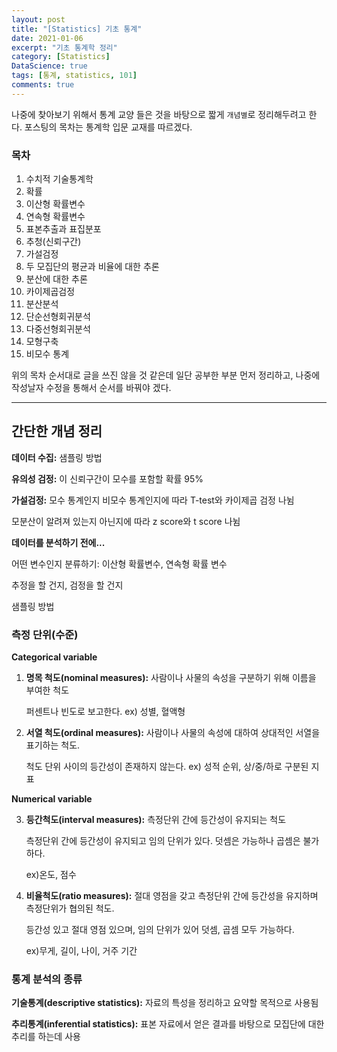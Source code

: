 ```yaml
---
layout: post
title: "[Statistics] 기초 통계"
date: 2021-01-06
excerpt: "기초 통계학 정리"
category: [Statistics]
DataScience: true
tags: [통계, statistics, 101]
comments: true
---
```


나중에 찾아보기 위해서 통계 교양 들은 것을 바탕으로 짧게 `개념별`로 정리해두려고 한다.
포스팅의 목차는 통계학 입문 교재를 따르겠다.

### 목차
1. 수치적 기술통계학
2. 확률
3. 이산형 확률변수
4. 연속형 확률변수
5. 표본추출과 표집분포
6. 추청(신뢰구간)
7. 가설검정
8. 두 모집단의 평균과 비율에 대한 추론
9. 분산에 대한 추론
10. 카이제곱검정
11. 분산분석
12. 단순선형회귀분석
13. 다중선형회귀분석
14. 모형구축
15. 비모수 통계



위의 목차 순서대로 글을 쓰진 않을 것 같은데 일단 공부한 부분 먼저 정리하고, 나중에 작성날자 수정을 통해서 순서를 바꿔야 겠다.

---



## 간단한 개념 정리

**데이터 수집:** 샘플링 방법 

**유의성 검정:** 이 신뢰구간이 모수를 포함할 확률 95%

**가설검정:** 모수 통계인지 비모수 통계인지에 따라 T-test와 카이제곱 검정 나뉨

모분산이 알려져 있는지 아닌지에 따라 z score와 t score 나뉨



**데이터를 분석하기 전에...**

어떤 변수인지 분류하기: 이산형 확률변수, 연속형 확률 변수

추정을 할 건지, 검정을 할 건지

샘플링 방법



### 측정 단위(수준)

**Categorical variable**

1. **명목 척도(nominal measures):** 사람이나 사물의 속성을 구분하기 위해 이름을 부여한 척도

   퍼센트나 빈도로 보고한다. ex) 성별, 혈액형

2. **서열 척도(ordinal measures):** 사람이나 사물의 속성에 대하여 상대적인 서열을 표기하는 척도. 

   척도 단위 사이의 등간성이 존재하지 않는다. ex) 성적 순위, 상/중/하로 구분된 지표

**Numerical variable**

3. **등간척도(interval measures):** 측정단위 간에 등간성이 유지되는 척도

   측정단위 간에 등간성이 유지되고 임의 단위가 있다. 덧셈은 가능하나 곱셈은 불가하다.

   ex)온도, 점수

4. **비율척도(ratio measures):** 절대 영점을 갖고 측정단위 간에 등간성을 유지하며 측정단위가 협의된 척도.

   등간성 있고 절대 영점 있으며, 임의 단위가 있어 덧셈, 곱셈 모두 가능하다.

   ex)무게, 길이, 나이, 거주 기간



### **통계 분석의 종류**

**기술통계(descriptive statistics):** 자료의 특성을 정리하고 요약할 목적으로 사용됨

**추리통계(inferential statistics):** 표본 자료에서 얻은 결과를 바탕으로 모집단에 대한 추리를 하는데 사용